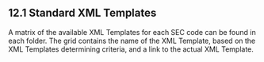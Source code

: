 ## 12.1 Standard XML Templates 

A matrix of the available XML Templates for each SEC code can be found in each folder. The grid contains the name of the XML Template, based on the XML Templates determining criteria, and a link to the actual XML Template.  

